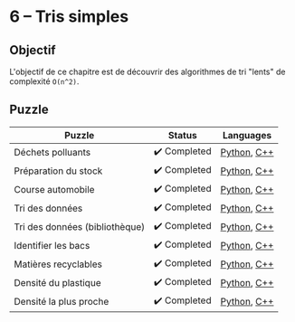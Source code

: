 # 6 – Tris simples

## Objectif

L'objectif de ce chapitre est de découvrir des algorithmes de tri "lents" de complexité `O(n^2)`.

## Puzzle

| Puzzle                         | Status                       | Languages                                                                                                                  |
| ------------------------------ | ---------------------------- | -------------------------------------------------------------------------------------------------------------------------- |
| Déchets polluants              | :heavy_check_mark: Completed | [Python](./1%20-%20Déchets%20polluants.py), [C++](./1%20-%20Déchets%20polluants.cpp)                                       |
| Préparation du stock           | :heavy_check_mark: Completed | [Python](./2%20-%20Préparation%20du%20stock.py), [C++](./2%20-%20Préparation%20du%20stock.cpp)                             |
| Course automobile              | :heavy_check_mark: Completed | [Python](./3%20-%20Course%20automobile.py), [C++](./3%20-%20Course%20automobile.cpp)                                       |
| Tri des données                | :heavy_check_mark: Completed | [Python](./4%20-%20Tri%20des%20données.py), [C++](./4%20-%20Tri%20des%20données.cpp)                                       |
| Tri des données (bibliothèque) | :heavy_check_mark: Completed | [Python](<./5%20-%20Tri%20des%20données%20(bibliothèque).py>), [C++](<./5%20-%20Tri%20des%20données%20(bibliothèque).cpp>) |
| Identifier les bacs            | :heavy_check_mark: Completed | [Python](./6%20-%20Identifier%20les%20bacs.py), [C++](./6%20-%20Identifier%20les%20bacs.cpp)                               |
| Matières recyclables           | :heavy_check_mark: Completed | [Python](./7%20-%20Matières%20recyclables.py), [C++](./7%20-%20Matières%20recyclables.cpp)                                 |
| Densité du plastique           | :heavy_check_mark: Completed | [Python](./8%20-%20Densité%20du%20plastique.py), [C++](./8%20-%20Densité%20du%20plastique.cpp)                             |
| Densité la plus proche         | :heavy_check_mark: Completed | [Python](./9%20-%20Densité%20la%20plus%20proche.py), [C++](./9%20-%20Densité%20la%20plus%20proche.cpp)                     |

